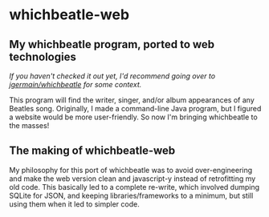 # whichbeatle-web
## My whichbeatle program, ported to web technologies

*If you haven't checked it out yet, I'd recommend going over to [jgermain/whichbeatle](https://github.com/jrgermain/whichbeatle) for some context.*

This program will find the writer, singer, and/or album appearances of any Beatles song. Originally, I made a command-line Java program, but I figured a website would be more user-friendly. So now I'm bringing whichbeatle to the masses!

## The making of whichbeatle-web

My philosophy for this port of whichbeatle was to avoid over-engineering and make the web version clean and javascript-y instead of retrofitting my old code. This basically led to a complete re-write, which involved dumping SQLite for JSON, and keeping libraries/frameworks to a minimum, but still using them when it led to simpler code.
